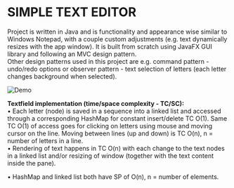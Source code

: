 # SIMPLE TEXT EDITOR
Project is written in Java and is functionality and appearance wise similar to Windows Notepad, with a couple custom adjustments 
(e.g. text dynamically resizes with the app window). It is built from scratch using JavaFX GUI library and following an MVC design pattern. <br />
Other design patterns used in this project are e.g. command pattern - undo/redo options or observer pattern - text selection of letters (each letter changes background when selected).

![Demo](/src/app/View/demo.gif/)

<b>Textfield implementation (time/space complexity - TC/SC):</b> <br />
• Each letter (node) is saved in a sequence into a linked list and accessed through a corresponding HashMap
for constant insert/delete TC O(1). Same TC O(1) of access goes for clicking on letters using mouse and moving cursor on the line.
Moving between lines (up and down) is TC O(n), n = number of letters in a line.<br /> 
• Rendering of text happens in TC O(n) with each change to the text nodes in a linked list and/or resizing of window (together with the text content inside the pane).

• HashMap and linked list both have SP of O(n), n = number of elements. 
